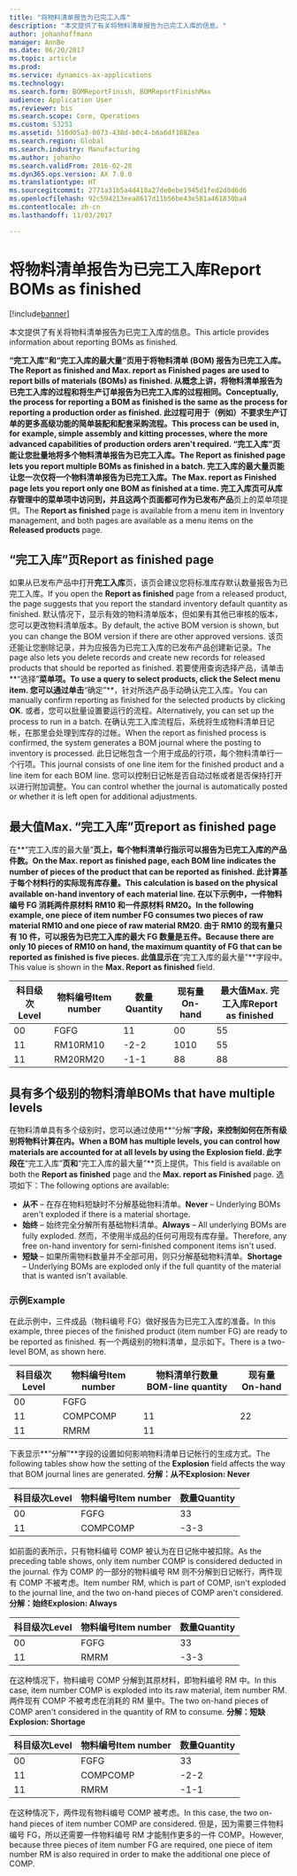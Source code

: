 ```yaml
---
title: "将物料清单报告为已完工入库"
description: "本文提供了有关将物料清单报告为已完工入库的信息。"
author: johanhoffmann
manager: AnnBe
ms.date: 06/20/2017
ms.topic: article
ms.prod: 
ms.service: dynamics-ax-applications
ms.technology: 
ms.search.form: BOMReportFinish, BOMReportFinishMax
audience: Application User
ms.reviewer: bis
ms.search.scope: Core, Operations
ms.custom: 53251
ms.assetid: 510d05a3-0073-438d-b0c4-b6a6df1882ea
ms.search.region: Global
ms.search.industry: Manufacturing
ms.author: johanho
ms.search.validFrom: 2016-02-28
ms.dyn365.ops.version: AX 7.0.0
ms.translationtype: HT
ms.sourcegitcommit: 2771a31b5a4d418a27de0ebe1945d1fed2d8d6d6
ms.openlocfilehash: 92c594213eea8617d11b56be43e581a461830ba4
ms.contentlocale: zh-cn
ms.lasthandoff: 11/03/2017

---
```


# <a name="report-boms-as-finished"></a><span data-ttu-id="00200-103">将物料清单报告为已完工入库</span><span class="sxs-lookup"><span data-stu-id="00200-103">Report BOMs as finished</span></span>

[!include[banner](../includes/banner.md)]


<span data-ttu-id="00200-104">本文提供了有关将物料清单报告为已完工入库的信息。</span><span class="sxs-lookup"><span data-stu-id="00200-104">This article provides information about reporting BOMs as finished.</span></span>

<span data-ttu-id="00200-105">**“完工入库”**和**“完工入库的最大量”**页用于将物料清单 (BOM) 报告为已完工入库。</span><span class="sxs-lookup"><span data-stu-id="00200-105">The **Report as finished** and **Max. report as Finished** pages are used to report bills of materials (BOMs) as finished.</span></span> <span data-ttu-id="00200-106">从概念上讲，将物料清单报告为已完工入库的过程和将生产订单报告为已完工入库的过程相同。</span><span class="sxs-lookup"><span data-stu-id="00200-106">Conceptually, the process for reporting a BOM as finished is the same as the process for reporting a production order as finished.</span></span> <span data-ttu-id="00200-107">此过程可用于（例如）不要求生产订单的更多高级功能的简单装配和配套采购流程。</span><span class="sxs-lookup"><span data-stu-id="00200-107">This process can be used in, for example, simple assembly and kitting processes, where the more advanced capabilities of production orders aren't required.</span></span> <span data-ttu-id="00200-108">**“完工入库”**页能让您批量地将多个物料清单报告为已完工入库。</span><span class="sxs-lookup"><span data-stu-id="00200-108">The **Report as finished** page lets you report multiple BOMs as finished in a batch.</span></span> <span data-ttu-id="00200-109">**完工入库的最大量**页能让您一次仅将一个物料清单报告为已完工入库。</span><span class="sxs-lookup"><span data-stu-id="00200-109">The **Max. report as Finished** page lets you report only one BOM as finished at a time.</span></span> <span data-ttu-id="00200-110">**完工入库**页可从库存管理中的菜单项中访问到，并且这两个页面都可作为**已发布产品**页上的菜单项提供。</span><span class="sxs-lookup"><span data-stu-id="00200-110">The **Report as finished** page is available from a menu item in Inventory management, and both pages are available as a menu items on the **Released products** page.</span></span>

## <a name="report-as-finished-page"></a><span data-ttu-id="00200-111">“完工入库”页</span><span class="sxs-lookup"><span data-stu-id="00200-111">Report as finished page</span></span>
<span data-ttu-id="00200-112">如果从已发布产品中打开**完工入库**页，该页会建议您将标准库存默认数量报告为已完工入库。</span><span class="sxs-lookup"><span data-stu-id="00200-112">If you open the **Report as finished** page from a released product, the page suggests that you report the standard inventory default quantity as finished.</span></span> <span data-ttu-id="00200-113">默认情况下，显示有效的物料清单版本，但如果有其他已审核的版本，您可以更改物料清单版本。</span><span class="sxs-lookup"><span data-stu-id="00200-113">By default, the active BOM version is shown, but you can change the BOM version if there are other approved versions.</span></span> <span data-ttu-id="00200-114">该页还能让您删除记录，并为应报告为已完工入库的已发布产品创建新记录。</span><span class="sxs-lookup"><span data-stu-id="00200-114">The page also lets you delete records and create new records for released products that should be reported as finished.</span></span> <span data-ttu-id="00200-115">若要使用查询选择产品，请单击**“选择”**菜单项。</span><span class="sxs-lookup"><span data-stu-id="00200-115">To use a query to select products, click the **Select** menu item.</span></span> <span data-ttu-id="00200-116">您可以通过单击**“确定”**，针对所选产品手动确认完工入库。</span><span class="sxs-lookup"><span data-stu-id="00200-116">You can manually confirm reporting as finished for the selected products by clicking **OK**.</span></span> <span data-ttu-id="00200-117">或者，您可以批量设置要运行的流程。</span><span class="sxs-lookup"><span data-stu-id="00200-117">Alternatively, you can set up the process to run in a batch.</span></span> <span data-ttu-id="00200-118">在确认完工入库流程后，系统将生成物料清单日记帐，在那里会处理到库存的过帐。</span><span class="sxs-lookup"><span data-stu-id="00200-118">When the report as finished process is confirmed, the system generates a BOM journal where the posting to inventory is processed.</span></span> <span data-ttu-id="00200-119">此日记帐包含一个用于成品的行项，每个物料清单行一个行项。</span><span class="sxs-lookup"><span data-stu-id="00200-119">This journal consists of one line item for the finished product and a line item for each BOM line.</span></span> <span data-ttu-id="00200-120">您可以控制日记帐是否自动过帐或者是否保持打开以进行附加调整。</span><span class="sxs-lookup"><span data-stu-id="00200-120">You can control whether the journal is automatically posted or whether it is left open for additional adjustments.</span></span>

## <a name="max-report-as-finished-page"></a><span data-ttu-id="00200-121">最大值</span><span class="sxs-lookup"><span data-stu-id="00200-121">Max.</span></span> <span data-ttu-id="00200-122">“完工入库”页</span><span class="sxs-lookup"><span data-stu-id="00200-122">report as finished page</span></span>
<span data-ttu-id="00200-123">在**“完工入库的最大量”**页上，每个物料清单行指示可以报告为已完工入库的产品件数。</span><span class="sxs-lookup"><span data-stu-id="00200-123">On the **Max. report as finished** page, each BOM line indicates the number of pieces of the product that can be reported as finished.</span></span> <span data-ttu-id="00200-124">此计算基于每个材料行的实际现有库存量。</span><span class="sxs-lookup"><span data-stu-id="00200-124">This calculation is based on the physical available on-hand inventory of each material line.</span></span> <span data-ttu-id="00200-125">在以下示例中，一件物料编号 FG 消耗两件原材料 RM10 和一件原材料 RM20。</span><span class="sxs-lookup"><span data-stu-id="00200-125">In the following example, one piece of item number FG consumes two pieces of raw material RM10 and one piece of raw material RM20.</span></span> <span data-ttu-id="00200-126">由于 RM10 的现有量只有 10 件，可以报告为已完工入库的最大 FG 数量是五件。</span><span class="sxs-lookup"><span data-stu-id="00200-126">Because there are only 10 pieces of RM10 on hand, the maximum quantity of FG that can be reported as finished is five pieces.</span></span> <span data-ttu-id="00200-127">此值显示在**“完工入库的最大量”**字段中。</span><span class="sxs-lookup"><span data-stu-id="00200-127">This value is shown in the **Max. Report as finished** field.</span></span>

| <span data-ttu-id="00200-128">科目级次</span><span class="sxs-lookup"><span data-stu-id="00200-128">Level</span></span> | <span data-ttu-id="00200-129">物料编号</span><span class="sxs-lookup"><span data-stu-id="00200-129">Item number</span></span> | <span data-ttu-id="00200-130">数量</span><span class="sxs-lookup"><span data-stu-id="00200-130">Quantity</span></span> | <span data-ttu-id="00200-131">现有量</span><span class="sxs-lookup"><span data-stu-id="00200-131">On-hand</span></span> | <span data-ttu-id="00200-132">最大值</span><span class="sxs-lookup"><span data-stu-id="00200-132">Max.</span></span> <span data-ttu-id="00200-133">完工入库</span><span class="sxs-lookup"><span data-stu-id="00200-133">Report as finished</span></span> |
|-------|-------------|----------|---------|-------------------------|
| <span data-ttu-id="00200-134">0</span><span class="sxs-lookup"><span data-stu-id="00200-134">0</span></span>     | <span data-ttu-id="00200-135">FG</span><span class="sxs-lookup"><span data-stu-id="00200-135">FG</span></span>          |  <span data-ttu-id="00200-136">1</span><span class="sxs-lookup"><span data-stu-id="00200-136">1</span></span>       | <span data-ttu-id="00200-137">0</span><span class="sxs-lookup"><span data-stu-id="00200-137">0</span></span>       | <span data-ttu-id="00200-138">5</span><span class="sxs-lookup"><span data-stu-id="00200-138">5</span></span>                       |
| <span data-ttu-id="00200-139">1</span><span class="sxs-lookup"><span data-stu-id="00200-139">1</span></span>     | <span data-ttu-id="00200-140">RM10</span><span class="sxs-lookup"><span data-stu-id="00200-140">RM10</span></span>        | <span data-ttu-id="00200-141">-2</span><span class="sxs-lookup"><span data-stu-id="00200-141">-2</span></span>       | <span data-ttu-id="00200-142">10</span><span class="sxs-lookup"><span data-stu-id="00200-142">10</span></span>      | <span data-ttu-id="00200-143">5</span><span class="sxs-lookup"><span data-stu-id="00200-143">5</span></span>                       |
| <span data-ttu-id="00200-144">1</span><span class="sxs-lookup"><span data-stu-id="00200-144">1</span></span>     | <span data-ttu-id="00200-145">RM20</span><span class="sxs-lookup"><span data-stu-id="00200-145">RM20</span></span>        | <span data-ttu-id="00200-146">-1</span><span class="sxs-lookup"><span data-stu-id="00200-146">-1</span></span>       |  <span data-ttu-id="00200-147">8</span><span class="sxs-lookup"><span data-stu-id="00200-147">8</span></span>      | <span data-ttu-id="00200-148">8</span><span class="sxs-lookup"><span data-stu-id="00200-148">8</span></span>                       |

## <a name="boms-that-have-multiple-levels"></a><span data-ttu-id="00200-149">具有多个级别的物料清单</span><span class="sxs-lookup"><span data-stu-id="00200-149">BOMs that have multiple levels</span></span>
<span data-ttu-id="00200-150">在物料清单具有多个级别时，您可以通过使用**“分解”**字段，来控制如何在所有级别将物料计算在内。</span><span class="sxs-lookup"><span data-stu-id="00200-150">When a BOM has multiple levels, you can control how materials are accounted for at all levels by using the **Explosion** field.</span></span> <span data-ttu-id="00200-151">此字段在**“完工入库”**页和**“完工入库的最大量”**页上提供。</span><span class="sxs-lookup"><span data-stu-id="00200-151">This field is available on both the **Report as finished** page and the **Max. report as Finished** page.</span></span> <span data-ttu-id="00200-152">选项如下：</span><span class="sxs-lookup"><span data-stu-id="00200-152">The following options are available:</span></span>

-   <span data-ttu-id="00200-153">**从不** – 在存在物料短缺时不分解基础物料清单。</span><span class="sxs-lookup"><span data-stu-id="00200-153">**Never** – Underlying BOMs aren't exploded if there is a material shortage.</span></span>
-   <span data-ttu-id="00200-154">**始终** – 始终完全分解所有基础物料清单。</span><span class="sxs-lookup"><span data-stu-id="00200-154">**Always** – All underlying BOMs are fully exploded.</span></span> <span data-ttu-id="00200-155">然而，不使用半成品的任何可用现有库存量。</span><span class="sxs-lookup"><span data-stu-id="00200-155">Therefore, any free on-hand inventory for semi-finished component items isn't used.</span></span>
-   <span data-ttu-id="00200-156">**短缺** – 如果所需物料数量并不全部可用，则只分解基础物料清单。</span><span class="sxs-lookup"><span data-stu-id="00200-156">**Shortage** – Underlying BOMs are exploded only if the full quantity of the material that is wanted isn't available.</span></span>

### <a name="example"></a><span data-ttu-id="00200-157">示例</span><span class="sxs-lookup"><span data-stu-id="00200-157">Example</span></span>

<span data-ttu-id="00200-158">在此示例中，三件成品（物料编号 FG）做好报告为已完工入库的准备。</span><span class="sxs-lookup"><span data-stu-id="00200-158">In this example, three pieces of the finished product (item number FG) are ready to be reported as finished.</span></span> <span data-ttu-id="00200-159">有一个两级别的物料清单，显示如下。</span><span class="sxs-lookup"><span data-stu-id="00200-159">There is a two-level BOM, as shown here.</span></span>

| <span data-ttu-id="00200-160">科目级次</span><span class="sxs-lookup"><span data-stu-id="00200-160">Level</span></span> | <span data-ttu-id="00200-161">物料编号</span><span class="sxs-lookup"><span data-stu-id="00200-161">Item number</span></span> | <span data-ttu-id="00200-162">物料清单行数量</span><span class="sxs-lookup"><span data-stu-id="00200-162">BOM-line quantity</span></span> | <span data-ttu-id="00200-163">现有量</span><span class="sxs-lookup"><span data-stu-id="00200-163">On-hand</span></span> |
|-------|-------------|-------------------|---------|
| <span data-ttu-id="00200-164">0</span><span class="sxs-lookup"><span data-stu-id="00200-164">0</span></span>     | <span data-ttu-id="00200-165">FG</span><span class="sxs-lookup"><span data-stu-id="00200-165">FG</span></span>          |                   |         |
| <span data-ttu-id="00200-166">1</span><span class="sxs-lookup"><span data-stu-id="00200-166">1</span></span>     | <span data-ttu-id="00200-167">COMP</span><span class="sxs-lookup"><span data-stu-id="00200-167">COMP</span></span>        | <span data-ttu-id="00200-168">1</span><span class="sxs-lookup"><span data-stu-id="00200-168">1</span></span>                 | <span data-ttu-id="00200-169">2</span><span class="sxs-lookup"><span data-stu-id="00200-169">2</span></span>       |
| <span data-ttu-id="00200-170">1</span><span class="sxs-lookup"><span data-stu-id="00200-170">1</span></span>     | <span data-ttu-id="00200-171">RM</span><span class="sxs-lookup"><span data-stu-id="00200-171">RM</span></span>          | <span data-ttu-id="00200-172">1</span><span class="sxs-lookup"><span data-stu-id="00200-172">1</span></span>                 |         |

<span data-ttu-id="00200-173">下表显示**“分解”**字段的设置如何影响物料清单日记帐行的生成方式。</span><span class="sxs-lookup"><span data-stu-id="00200-173">The following tables show how the setting of the **Explosion** field affects the way that BOM journal lines are generated.</span></span> <span data-ttu-id="00200-174">**分解：从不**</span><span class="sxs-lookup"><span data-stu-id="00200-174">**Explosion: Never**</span></span>

| <span data-ttu-id="00200-175">科目级次</span><span class="sxs-lookup"><span data-stu-id="00200-175">Level</span></span> | <span data-ttu-id="00200-176">物料编号</span><span class="sxs-lookup"><span data-stu-id="00200-176">Item number</span></span> | <span data-ttu-id="00200-177">数量</span><span class="sxs-lookup"><span data-stu-id="00200-177">Quantity</span></span> |
|-------|-------------|----------|
| <span data-ttu-id="00200-178">0</span><span class="sxs-lookup"><span data-stu-id="00200-178">0</span></span>     | <span data-ttu-id="00200-179">FG</span><span class="sxs-lookup"><span data-stu-id="00200-179">FG</span></span>          | <span data-ttu-id="00200-180">3</span><span class="sxs-lookup"><span data-stu-id="00200-180">3</span></span>        |
| <span data-ttu-id="00200-181">1</span><span class="sxs-lookup"><span data-stu-id="00200-181">1</span></span>     | <span data-ttu-id="00200-182">COMP</span><span class="sxs-lookup"><span data-stu-id="00200-182">COMP</span></span>        | <span data-ttu-id="00200-183">-3</span><span class="sxs-lookup"><span data-stu-id="00200-183">-3</span></span>       |

<span data-ttu-id="00200-184">如前面的表所示，只有物料编号 COMP 被认为在日记帐中被扣除。</span><span class="sxs-lookup"><span data-stu-id="00200-184">As the preceding table shows, only item number COMP is considered deducted in the journal.</span></span> <span data-ttu-id="00200-185">作为 COMP 的一部分的物料编号 RM 则不分解到日记帐行，两件现有 COMP 不被考虑。</span><span class="sxs-lookup"><span data-stu-id="00200-185">Item number RM, which is part of COMP, isn't exploded to the journal line, and the two on-hand pieces of COMP aren't considered.</span></span> <span data-ttu-id="00200-186">**分解：始终**</span><span class="sxs-lookup"><span data-stu-id="00200-186">**Explosion: Always**</span></span>

| <span data-ttu-id="00200-187">科目级次</span><span class="sxs-lookup"><span data-stu-id="00200-187">Level</span></span> | <span data-ttu-id="00200-188">物料编号</span><span class="sxs-lookup"><span data-stu-id="00200-188">Item number</span></span> | <span data-ttu-id="00200-189">数量</span><span class="sxs-lookup"><span data-stu-id="00200-189">Quantity</span></span> |
|-------|-------------|----------|
| <span data-ttu-id="00200-190">0</span><span class="sxs-lookup"><span data-stu-id="00200-190">0</span></span>     | <span data-ttu-id="00200-191">FG</span><span class="sxs-lookup"><span data-stu-id="00200-191">FG</span></span>          | <span data-ttu-id="00200-192">3</span><span class="sxs-lookup"><span data-stu-id="00200-192">3</span></span>        |
| <span data-ttu-id="00200-193">1</span><span class="sxs-lookup"><span data-stu-id="00200-193">1</span></span>     | <span data-ttu-id="00200-194">RM</span><span class="sxs-lookup"><span data-stu-id="00200-194">RM</span></span>          | <span data-ttu-id="00200-195">-3</span><span class="sxs-lookup"><span data-stu-id="00200-195">-3</span></span>       |

<span data-ttu-id="00200-196">在这种情况下，物料编号 COMP 分解到其原材料，即物料编号 RM 中。</span><span class="sxs-lookup"><span data-stu-id="00200-196">In this case, item number COMP is exploded into its raw material, item number RM.</span></span> <span data-ttu-id="00200-197">两件现有 COMP 不被考虑在消耗的 RM 量中。</span><span class="sxs-lookup"><span data-stu-id="00200-197">The two on-hand pieces of COMP aren't considered in the quantity of RM to consume.</span></span> <span data-ttu-id="00200-198">**分解：短缺**</span><span class="sxs-lookup"><span data-stu-id="00200-198">**Explosion: Shortage**</span></span>

| <span data-ttu-id="00200-199">科目级次</span><span class="sxs-lookup"><span data-stu-id="00200-199">Level</span></span> | <span data-ttu-id="00200-200">物料编号</span><span class="sxs-lookup"><span data-stu-id="00200-200">Item number</span></span> | <span data-ttu-id="00200-201">数量</span><span class="sxs-lookup"><span data-stu-id="00200-201">Quantity</span></span> |
|-------|-------------|----------|
| <span data-ttu-id="00200-202">0</span><span class="sxs-lookup"><span data-stu-id="00200-202">0</span></span>     | <span data-ttu-id="00200-203">FG</span><span class="sxs-lookup"><span data-stu-id="00200-203">FG</span></span>          | <span data-ttu-id="00200-204">3</span><span class="sxs-lookup"><span data-stu-id="00200-204">3</span></span>        |
| <span data-ttu-id="00200-205">1</span><span class="sxs-lookup"><span data-stu-id="00200-205">1</span></span>     | <span data-ttu-id="00200-206">COMP</span><span class="sxs-lookup"><span data-stu-id="00200-206">COMP</span></span>        | <span data-ttu-id="00200-207">-2</span><span class="sxs-lookup"><span data-stu-id="00200-207">-2</span></span>       |
| <span data-ttu-id="00200-208">1</span><span class="sxs-lookup"><span data-stu-id="00200-208">1</span></span>     | <span data-ttu-id="00200-209">RM</span><span class="sxs-lookup"><span data-stu-id="00200-209">RM</span></span>          | <span data-ttu-id="00200-210">-1</span><span class="sxs-lookup"><span data-stu-id="00200-210">-1</span></span>       |

<span data-ttu-id="00200-211">在这种情况下，两件现有物料编号 COMP 被考虑。</span><span class="sxs-lookup"><span data-stu-id="00200-211">In this case, the two on-hand pieces of item number COMP are considered.</span></span> <span data-ttu-id="00200-212">但是，因为需要三件物料编号 FG，所以还需要一件物料编号 RM 才能制作更多的一件 COMP。</span><span class="sxs-lookup"><span data-stu-id="00200-212">However, because three pieces of item number FG are required, one piece of item number RM is also required in order to make the additional one piece of COMP.</span></span>




